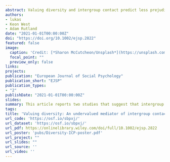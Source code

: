 ```yaml
---
abstract: Valuing diversity and intergroup contact predict less prejudice and discrimination, yet their relationship deserves closer attention. There is some evidence that valuing diversity and intergroup contact are associated, but it has not been tested whether the established effects of contact come about through changes in valuing diversity. We address this in two studies (total N = 2835) that consider valuing diversity as a mediator of intergroup contact. They show that valuing diversity mediates the relationships of intergroup contact with prejudice, bystander intervention intentions, policy support and approach intentions. Our results increase the understanding of pathways from intergroup contact to intergroup relations and offer a lever that contact interventions can target.
authors:
- lukas
- Keon West
- Adam Rutland
date: "2021-01-01T00:00:00Z"
doi: "https://doi.org/10.1002/ejsp.2822"
featured: false
image:
  caption: 'Credit: [*Sharon McCutcheon/Unsplash*](https://unsplash.com/@sharonmccutcheon?utm_source=unsplash&utm_medium=referral&utm_content=creditCopyText)'
  focal_point: ""
  preview_only: false
links: 
projects:
publication: "European Journal of Social Psychology"
publication_short: "EJSP"
publication_types:
- "2"
publishDate: "2021-01-01T00:00:00Z"
slides: 
summary: This article reports two studies that suggest that intergroup contact is associated with a greater valuing of diversity, and then in turn with positive intergroup attitudes and intentions.
tags:
title: 'Valuing diversity: An undervalued mediator of intergroup contact'
url_code: 'https://osf.io/sbpxj/'
url_dataset: 'https://osf.io/sbpxj/'
url_pdf: https://onlinelibrary.wiley.com/doi/full/10.1002/ejsp.2822
url_poster: 'pubs/Diversity-ICP-poster.pdf'
url_project: ""
url_slides: ""
url_source: ''
url_video: ''
---
```

